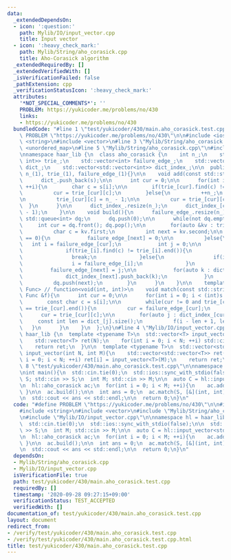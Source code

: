```yaml
---
data:
  _extendedDependsOn:
  - icon: ':question:'
    path: Mylib/IO/input_vector.cpp
    title: Input vector
  - icon: ':heavy_check_mark:'
    path: Mylib/String/aho_corasick.cpp
    title: Aho-Corasick algorithm
  _extendedRequiredBy: []
  _extendedVerifiedWith: []
  _isVerificationFailed: false
  _pathExtension: cpp
  _verificationStatusIcon: ':heavy_check_mark:'
  attributes:
    '*NOT_SPECIAL_COMMENTS*': ''
    PROBLEM: https://yukicoder.me/problems/no/430
    links:
    - https://yukicoder.me/problems/no/430
  bundledCode: "#line 1 \"test/yukicoder/430/main.aho_corasick.test.cpp\"\n#define\
    \ PROBLEM \"https://yukicoder.me/problems/no/430\"\n\n#include <iostream>\n#include\
    \ <string>\n#include <vector>\n#line 3 \"Mylib/String/aho_corasick.cpp\"\n#include\
    \ <unordered_map>\n#line 5 \"Mylib/String/aho_corasick.cpp\"\n#include <queue>\n\
    \nnamespace haar_lib {\n  class aho_corasick {\n    int n_;\n    std::vector<std::unordered_map<char,\
    \ int>> trie_;\n    std::vector<int> failure_edge_;\n    std::vector<std::string>\
    \ dict_;\n    std::vector<std::vector<int>> dict_index_;\n\n  public:\n    aho_corasick():\
    \ n_(1), trie_(1), failure_edge_(1){}\n\n    void add(const std::string &s){\n\
    \      dict_.push_back(s);\n\n      int cur = 0;\n\n      for(int i = 0; i < (int)s.size();\
    \ ++i){\n        char c = s[i];\n\n        if(trie_[cur].find(c) != trie_[cur].end()){\n\
    \          cur = trie_[cur][c];\n        }else{\n          ++n_;\n          trie_.resize(n_);\n\
    \n          trie_[cur][c] = n_ - 1;\n\n          cur = trie_[cur][c];\n      \
    \  }\n      }\n\n      dict_index_.resize(n_);\n      dict_index_[cur].push_back(dict_.size()\
    \ - 1);\n    }\n\n    void build(){\n      failure_edge_.resize(n_);\n\n     \
    \ std::queue<int> dq;\n      dq.push(0);\n\n      while(not dq.empty()){\n   \
    \     int cur = dq.front(); dq.pop();\n\n        for(auto &kv : trie_[cur]){\n\
    \          char c = kv.first;\n          int next = kv.second;\n\n          if(cur\
    \ == 0){\n            failure_edge_[next] = 0;\n\n          }else{\n         \
    \   int i = failure_edge_[cur];\n            int j = 0;\n\n            while(1){\n\
    \              if(trie_[i].find(c) != trie_[i].end()){\n                j = trie_[i][c];\n\
    \                break;\n              }else{\n                if(i == 0) break;\n\
    \                i = failure_edge_[i];\n              }\n            }\n\n   \
    \         failure_edge_[next] = j;\n\n            for(auto k : dict_index_[failure_edge_[next]]){\n\
    \              dict_index_[next].push_back(k);\n            }\n          }\n\n\
    \          dq.push(next);\n        }\n      }\n    }\n\n    template <typename\
    \ Func> // function<void(int, int)>\n    void match(const std::string &s, const\
    \ Func &f){\n      int cur = 0;\n\n      for(int i = 0; i < (int)s.size(); ++i){\n\
    \        const char c = s[i];\n\n        while(cur != 0 and trie_[cur].find(c)\
    \ == trie_[cur].end()){\n          cur = failure_edge_[cur];\n        }\n\n  \
    \      cur = trie_[cur][c];\n\n        for(auto j : dict_index_[cur]){\n     \
    \     const int len = dict_[j].size();\n          f(i - len + 1, len);\n     \
    \   }\n      }\n    }\n  };\n}\n#line 4 \"Mylib/IO/input_vector.cpp\"\n\nnamespace\
    \ haar_lib {\n  template <typename T>\n  std::vector<T> input_vector(int N){\n\
    \    std::vector<T> ret(N);\n    for(int i = 0; i < N; ++i) std::cin >> ret[i];\n\
    \    return ret;\n  }\n\n  template <typename T>\n  std::vector<std::vector<T>>\
    \ input_vector(int N, int M){\n    std::vector<std::vector<T>> ret(N);\n    for(int\
    \ i = 0; i < N; ++i) ret[i] = input_vector<T>(M);\n    return ret;\n  }\n}\n#line\
    \ 8 \"test/yukicoder/430/main.aho_corasick.test.cpp\"\n\nnamespace hl = haar_lib;\n\
    \nint main(){\n  std::cin.tie(0);\n  std::ios::sync_with_stdio(false);\n\n  std::string\
    \ S; std::cin >> S;\n  int M; std::cin >> M;\n\n  auto C = hl::input_vector<std::string>(M);\n\
    \n  hl::aho_corasick ac;\n  for(int i = 0; i < M; ++i){\n    ac.add(C[i]);\n \
    \ }\n\n  ac.build();\n\n  int ans = 0;\n  ac.match(S, [&](int, int){++ans;});\n\
    \n  std::cout << ans << std::endl;\n\n  return 0;\n}\n"
  code: "#define PROBLEM \"https://yukicoder.me/problems/no/430\"\n\n#include <iostream>\n\
    #include <string>\n#include <vector>\n#include \"Mylib/String/aho_corasick.cpp\"\
    \n#include \"Mylib/IO/input_vector.cpp\"\n\nnamespace hl = haar_lib;\n\nint main(){\n\
    \  std::cin.tie(0);\n  std::ios::sync_with_stdio(false);\n\n  std::string S; std::cin\
    \ >> S;\n  int M; std::cin >> M;\n\n  auto C = hl::input_vector<std::string>(M);\n\
    \n  hl::aho_corasick ac;\n  for(int i = 0; i < M; ++i){\n    ac.add(C[i]);\n \
    \ }\n\n  ac.build();\n\n  int ans = 0;\n  ac.match(S, [&](int, int){++ans;});\n\
    \n  std::cout << ans << std::endl;\n\n  return 0;\n}\n"
  dependsOn:
  - Mylib/String/aho_corasick.cpp
  - Mylib/IO/input_vector.cpp
  isVerificationFile: true
  path: test/yukicoder/430/main.aho_corasick.test.cpp
  requiredBy: []
  timestamp: '2020-09-28 09:27:15+09:00'
  verificationStatus: TEST_ACCEPTED
  verifiedWith: []
documentation_of: test/yukicoder/430/main.aho_corasick.test.cpp
layout: document
redirect_from:
- /verify/test/yukicoder/430/main.aho_corasick.test.cpp
- /verify/test/yukicoder/430/main.aho_corasick.test.cpp.html
title: test/yukicoder/430/main.aho_corasick.test.cpp
---
```

